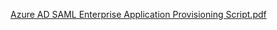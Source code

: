 [Azure AD SAML Enterprise Application Provisioning Script.pdf](https://github.com/user-attachments/files/20860971/Azure.AD.SAML.Enterprise.Application.Provisioning.Script.pdf)
